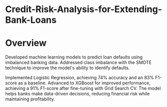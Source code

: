 # Credit-Risk-Analysis-for-Extending-Bank-Loans

# Overview
Developed machine learning models to predict loan defaults using imbalanced banking data. Addressed class imbalance with the SMOTE technique to improve the model's ability to identify defaults. 

Implemented Logistic Regression, achieving 74% accuracy and an 83% F1-score as a baseline. Advanced to XGBoost for improved performance, achieving a 91% F1-score after fine-tuning with Grid Search CV. The model helps banks make data-driven decisions, reducing financial risk while maintaining profitability.

